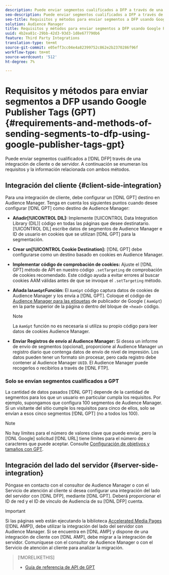 ```yaml
---
description: Puede enviar segmentos cualificados a DFP a través de una integración de cliente o de servidor. A continuación se enumeran los requisitos y la información relacionada con ambos métodos.
seo-description: Puede enviar segmentos cualificados a DFP a través de una integración de cliente o de servidor. A continuación se enumeran los requisitos y la información relacionada con ambos métodos.
seo-title: Requisitos y métodos para enviar segmentos a DFP usando Google Publisher Tags (GPT)
solution: Audience Manager
title: Requisitos y métodos para enviar segmentos a DFP usando Google Publisher Tags (GPT)
uuid: 4b2ea81c-29bb-42d3-93d3-1d8e677790b6
feature: Third Party Integrations
translation-type: tm+mt
source-git-commit: e05eff3cc04e4a82399752c862e2b2370286f96f
workflow-type: tm+mt
source-wordcount: '512'
ht-degree: 7%

---
```



# Requisitos y métodos para enviar segmentos a DFP usando Google Publisher Tags (GPT) {#requirements-and-methods-of-sending-segments-to-dfp-using-google-publisher-tags-gpt}

Puede enviar segmentos cualificados a [!DNL DFP] través de una integración de cliente o de servidor. A continuación se enumeran los requisitos y la información relacionada con ambos métodos.

## Integración del cliente {#client-side-integration}

Para una integración de cliente, debe configurar un [!DNL GPT] destino en Audience Manager. Tenga en cuenta los siguientes puntos cuando desee configurar [!DNL GPT] como destino de Audience Manager:

* **Añadir[!UICONTROL DIL]:** Implemente [!UICONTROL Data Integration Library (DIL)] código en todas las páginas que desee destinatario. [!UICONTROL DIL] escribe datos de segmentos de Audience Manager e ID de usuario en cookies que se utilizan [!DNL GPT] para la segmentación.

* **Crear un[!UICONTROL Cookie Destination]:** [!DNL GPT] debe configurarse como un destino basado en cookies en Audience Manager.

* **Implementar código de comprobación de cookies:** Ajuste el [!DNL GPT] método de API en nuestro código `.setTargeting` de comprobación de [](../../integration/gpt-aam-destination/gpt-aam-modify-api.md)cookies recomendado. Este código ayuda a evitar errores al buscar cookies AAM válidas antes de que se invoque el `.setTargeting` método.

* **Añada la`AamGpt`Función:** El `AamGpt` código captura datos de cookies de Audience Manager y los envía a [!DNL GPT]. Coloque el código de [Audience Manager para las etiquetas](../../integration/gpt-aam-destination/gpt-aam-aamgpt-code.md) de publicador de Google ( `AamGpt`) en la parte superior de la página o dentro del bloque de `<head>` código.

   >[!NOTE]
   >
   >La `AamGpt` función no es necesaria si utiliza su propio código para leer datos de cookies Audience Manager.

* **Enviar Registros de envío al Audience Manager:** Si desea un informe de envío de segmentos (opcional), proporcione al Audience Manager un registro diario que contenga datos de envío de nivel de impresión. Los datos pueden tener un formato sin procesar, pero cada registro debe contener al Audience Manager `UUID`. El Audience Manager puede recogerlos o recibirlos a través de [!DNL FTP].

### Solo se envían segmentos cualificados a GPT

La cantidad de datos pasados [!DNL GPT] depende de la cantidad de segmentos para los que un usuario en particular cumpla los requisitos. Por ejemplo, supongamos que configura 100 segmentos de Audience Manager. Si un visitante del sitio cumple los requisitos para cinco de ellos, solo se envían a esos cinco segmentos [!DNL GPT] (no a todos los 100).

>[!NOTE]
>
>No hay límites para el número de valores clave que puede enviar, pero la [!DNL Google] solicitud [!DNL URL] tiene límites para el número de caracteres que puede aceptar. Consulte [Configuración de objetivos y tamaños con GPT](https://support.google.com/dfp_premium/bin/answer.py?hl=en&amp;answer=1697712).

## Integración del lado del servidor {#server-side-integration}

Póngase en contacto con el consultor de Audience Manager o con el Servicio de atención al cliente si desea configurar una integración del lado del servidor con [!DNL DFP], mediante [!DNL GPT]. Deberá proporcionar el ID de red y el ID de vínculo de Audiencia de su [!DNL DFP] cuenta.

>[!IMPORTANT]
>
>Si las páginas web están ejecutando la biblioteca [Accelerated Media Pages](https://www.ampproject.org/) ([!DNL AMP]), debe utilizar la integración del lado del servidor con Audience Manager. Si se encuentra en [!DNL AMP] y dispone de una integración de cliente con [!DNL AMP], debe migrar a la integración de servidor. Comuníquese con el consultor de Audience Manager o con el Servicio de atención al cliente para analizar la migración.

>[!MORELIKETHIS]
>
>* [Guía de referencia de API de GPT](https://support.google.com/dfp_premium/bin/answer.py?hl=en&amp;answer=1650154)

